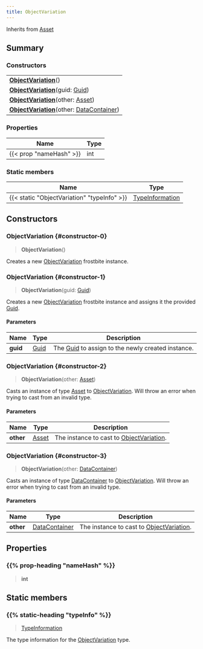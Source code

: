 ```yaml
---
title: ObjectVariation
---
```


Inherits from 
[Asset](/vext/ref/fb/asset)

## Summary
### Constructors
| |
| ----------- |
| **[ObjectVariation](#constructor-0)**() |
| **[ObjectVariation](#constructor-1)**(guid: [Guid](/vext/ref/shared/class/guid)) |
| **[ObjectVariation](#constructor-2)**(other: [Asset](/vext/ref/fb/asset)) |
| **[ObjectVariation](#constructor-3)**(other: [DataContainer](/vext/ref/shared/class/datacontainer)) |

### Properties
| Name | Type |
| ---- | ---- |
| {{< prop "nameHash" >}} | int |

### Static members
| Name | Type |
| ---- | ---- |
| {{< static "ObjectVariation" "typeInfo" >}} | [TypeInformation](/vext/ref/shared/class/typeinformation) |

## Constructors
### ObjectVariation {#constructor-0}
> **ObjectVariation**()

Creates a new [ObjectVariation](/vext/ref/fb/objectvariation) frostbite instance.

### ObjectVariation {#constructor-1}
> **ObjectVariation**(guid: [Guid](/vext/ref/shared/class/guid))

Creates a new [ObjectVariation](/vext/ref/fb/objectvariation) frostbite instance and assigns it the provided [Guid](/vext/ref/shared/class/guid).

#### Parameters
| Name | Type | Description |
| ---- | ---- | ----------- |
| **guid** | [Guid](/vext/ref/shared/class/guid) | The [Guid](/vext/ref/shared/class/guid) to assign to the newly created instance. |

### ObjectVariation {#constructor-2}
> **ObjectVariation**(other: [Asset](/vext/ref/fb/asset))

Casts an instance of type [Asset](/vext/ref/fb/asset) to [ObjectVariation](/vext/ref/fb/objectvariation). Will throw an error when trying to cast from an invalid type.

#### Parameters
| Name | Type | Description |
| ---- | ---- | ----------- |
| **other** | [Asset](/vext/ref/fb/asset) | The instance to cast to [ObjectVariation](/vext/ref/fb/objectvariation). |

### ObjectVariation {#constructor-3}
> **ObjectVariation**(other: [DataContainer](/vext/ref/shared/class/datacontainer))

Casts an instance of type [DataContainer](/vext/ref/shared/class/datacontainer) to [ObjectVariation](/vext/ref/fb/objectvariation). Will throw an error when trying to cast from an invalid type.

#### Parameters
| Name | Type | Description |
| ---- | ---- | ----------- |
| **other** | [DataContainer](/vext/ref/shared/class/datacontainer) | The instance to cast to [ObjectVariation](/vext/ref/fb/objectvariation). |

## Properties
### {{% prop-heading "nameHash" %}}
> **int**

## Static members
### {{% static-heading "typeInfo" %}}
> [TypeInformation](/vext/ref/shared/class/typeinformation)

The type information for the [ObjectVariation](/vext/ref/fb/objectvariation) type.

